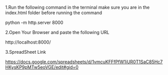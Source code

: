 1.Run the following command in the terminal make sure you are in the index.html folder before running the command

python -m http.server 8000

2.Open Your Browser and paste the following URL

http://localhost:8000/

3.SpreadSheet Link

https://docs.google.com/spreadsheets/d/1vmcuKFFfPfW1iUR0T1SaC85Hc7HKysKP9pMTw5eoVGE/edit#gid=0
